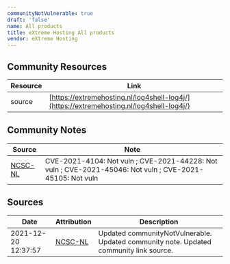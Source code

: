 ```yaml
---
communityNotVulnerable: true
draft: 'false'
name: All products
title: eXtreme Hosting All products
vendor: eXtreme Hosting
---
```



## Community Resources
| Resource | Link |
| --- | --- |
| source | [https://extremehosting.nl/log4shell-log4j/](https://extremehosting.nl/log4shell-log4j/) |

## Community Notes
| Source | Note |
| --- | --- |
| [NCSC-NL](https://github.com/NCSC-NL/log4shell/blob/main/software/README.md) | CVE-2021-4104: Not vuln ; CVE-2021-44228: Not vuln ; CVE-2021-45046: Not vuln ; CVE-2021-45105: Not vuln </ul> |

## Sources
| Date | Attribution | Description |
| --- | --- | --- |
| 2021-12-20 12:37:57 | [NCSC-NL](https://github.com/NCSC-NL/log4shell/blob/main/software/README.md) | Updated communityNotVulnerable. Updated community note. Updated community link source.  |

